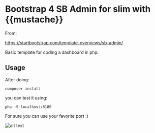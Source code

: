 # Bootstrap 4 SB Admin for slim with {{mustache}}
From: 

https://startbootstrap.com/template-overviews/sb-admin/

Basic template for coding a dashboard in php.

## Usage

After doing:
```
composer install
```
you can test it using:
```
php -S localhost:8180
```
For sure you can use your favorite port :)

![alt text](http://www.wtfpl.net/wp-content/uploads/2012/12/wtfpl-badge-4.png "Licence logo")

